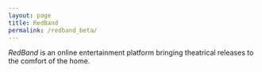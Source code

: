 ```yaml
---
layout: page
title: RedBand
permalink: /redband_beta/
---
```


*RedBand* is an online entertainment platform bringing theatrical releases to the comfort of the home.

